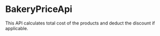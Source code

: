 # BakeryPriceApi
This API calculates total cost of the products and deduct the discount if applicable. 
